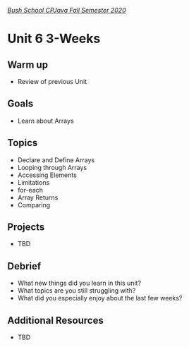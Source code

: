 [_Bush School CPJava Fall Semester 2020_](https://chandrunarayan.github.io/cpjava/)

# Unit 6 3-Weeks

## Warm up
* Review of previous Unit

## Goals
* Learn about Arrays

## Topics
* Declare and Define Arrays
* Looping through Arrays
* Accessing Elements
* Limitations
* for-each
* Array Returns
* Comparing


## Projects
* TBD

## Debrief
* What new things did you learn in this unit?
* What topics are you still struggling with?
* What did you especially enjoy about the last few weeks?

## Additional Resources
* TBD
